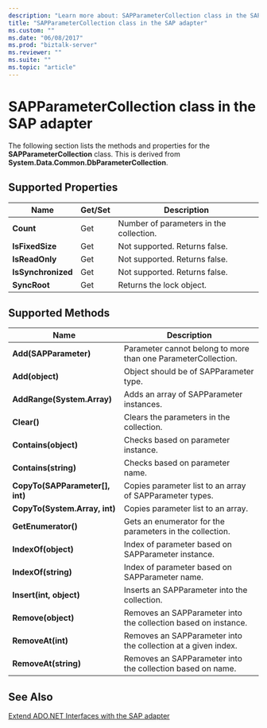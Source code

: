 ```yaml
---
description: "Learn more about: SAPParameterCollection class in the SAP adapter"
title: "SAPParameterCollection class in the SAP adapter"
ms.custom: ""
ms.date: "06/08/2017"
ms.prod: "biztalk-server"
ms.reviewer: ""
ms.suite: ""
ms.topic: "article"
---
```

# SAPParameterCollection class in the SAP adapter
The following section lists the methods and properties for the **SAPParameterCollection** class. This is derived from **System.Data.Common.DbParameterCollection**.  
  
## Supported Properties  
  
|Name|Get/Set|Description|  
|----------|--------------|-----------------|  
|**Count**|Get|Number of parameters in the collection.|  
|**IsFixedSize**|Get|Not supported. Returns false.|  
|**IsReadOnly**|Get|Not supported. Returns false.|  
|**IsSynchronized**|Get|Not supported. Returns false.|  
|**SyncRoot**|Get|Returns the lock object.|  
  
## Supported Methods  
  
|Name|Description|  
|----------|-----------------|  
|**Add(SAPParameter)**|Parameter cannot belong to more than one ParameterCollection.|  
|**Add(object)**|Object should be of SAPParameter type.|  
|**AddRange(System.Array)**|Adds an array of SAPParameter instances.|  
|**Clear()**|Clears the parameters in the collection.|  
|**Contains(object)**|Checks based on parameter instance.|  
|**Contains(string)**|Checks based on parameter name.|  
|**CopyTo(SAPParameter[], int)**|Copies parameter list to an array of SAPParameter types.|  
|**CopyTo(System.Array, int)**|Copies parameter list to an array.|  
|**GetEnumerator()**|Gets an enumerator for the parameters in the collection.|  
|**IndexOf(object)**|Index of parameter based on SAPParameter instance.|  
|**IndexOf(string)**|Index of parameter based on SAPParameter name.|  
|**Insert(int, object)**|Inserts an SAPParameter into the collection.|  
|**Remove(object)**|Removes an SAPParameter into the collection based on instance.|  
|**RemoveAt(int)**|Removes an SAPParameter into the collection at a given index.|  
|**RemoveAt(string)**|Removes an SAPParameter into the collection based on name.|  
  
## See Also  
 [Extend ADO.NET Interfaces with the SAP adapter](../../adapters-and-accelerators/adapter-sap/extend-ado-net-interfaces-with-the-sap-adapter.md)
